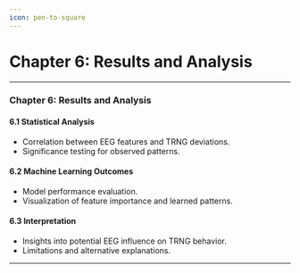 ```yaml
---
icon: pen-to-square
---
```


# Chapter 6: Results and Analysis



***

### Chapter 6: Results and Analysis

#### 6.1 Statistical Analysis

* Correlation between EEG features and TRNG deviations.
* Significance testing for observed patterns.

#### 6.2 Machine Learning Outcomes

* Model performance evaluation.
* Visualization of feature importance and learned patterns.

#### 6.3 Interpretation

* Insights into potential EEG influence on TRNG behavior.
* Limitations and alternative explanations.

***

###

